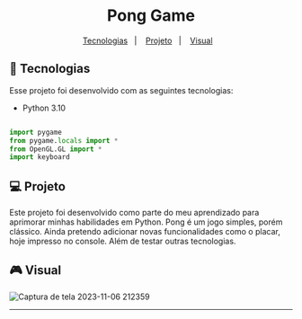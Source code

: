 <h1 align="center"> Pong Game </h1>

<p align="center">
  <a href="#-tecnologias">Tecnologias</a>&nbsp;&nbsp;&nbsp;|&nbsp;&nbsp;&nbsp;
  <a href="#-projeto">Projeto</a>&nbsp;&nbsp;&nbsp;|&nbsp;&nbsp;&nbsp;
  <a href="#-layout">Visual</a>&nbsp;&nbsp;&nbsp;
</p>

## 🐍 Tecnologias

Esse projeto foi desenvolvido com as seguintes tecnologias:

- Python 3.10

```python

import pygame
from pygame.locals import *
from OpenGL.GL import *
import keyboard

````
    

## 💻 Projeto

Este projeto foi desenvolvido como parte do meu aprendizado para aprimorar minhas habilidades em Python. Pong é um jogo simples, porém clássico. Ainda pretendo adicionar novas funcionalidades como o placar, hoje impresso no console. Além de testar outras tecnologias.

## 🎮 Visual

![Captura de tela 2023-11-06 212359](https://github.com/pedrohahn/pong-jogo/assets/104857615/719c53f2-5291-48a0-b2dc-5f63faab8336)

---

